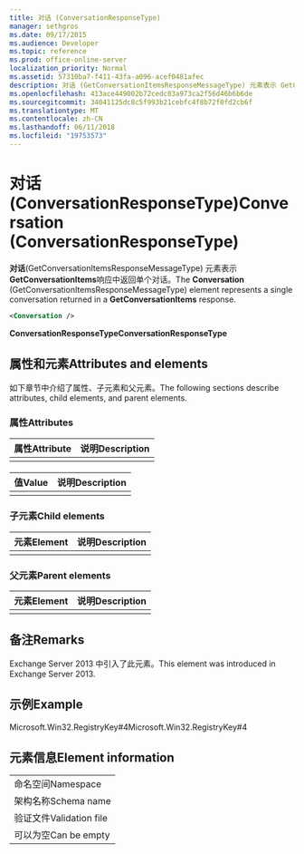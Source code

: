 ```yaml
---
title: 对话 (ConversationResponseType)
manager: sethgros
ms.date: 09/17/2015
ms.audience: Developer
ms.topic: reference
ms.prod: office-online-server
localization_priority: Normal
ms.assetid: 57310ba7-f411-43fa-a096-acef0481afec
description: 对话 (GetConversationItemsResponseMessageType) 元素表示 GetConversationItems 响应中返回单个对话。
ms.openlocfilehash: 413ace449002b72cedc03a973ca2f56d46b6b6de
ms.sourcegitcommit: 34041125dc8c5f993b21cebfc4f8b72f0fd2cb6f
ms.translationtype: MT
ms.contentlocale: zh-CN
ms.lasthandoff: 06/11/2018
ms.locfileid: "19753573"
---
```

# <a name="conversation-conversationresponsetype"></a><span data-ttu-id="f8e4e-103">对话 (ConversationResponseType)</span><span class="sxs-lookup"><span data-stu-id="f8e4e-103">Conversation (ConversationResponseType)</span></span>

<span data-ttu-id="f8e4e-104">**对话**(GetConversationItemsResponseMessageType) 元素表示**GetConversationItems**响应中返回单个对话。</span><span class="sxs-lookup"><span data-stu-id="f8e4e-104">The **Conversation** (GetConversationItemsResponseMessageType) element represents a single conversation returned in a **GetConversationItems** response.</span></span> 
  
```XML
<Conversation />
```

 <span data-ttu-id="f8e4e-105">**ConversationResponseType**</span><span class="sxs-lookup"><span data-stu-id="f8e4e-105">**ConversationResponseType**</span></span>
## <a name="attributes-and-elements"></a><span data-ttu-id="f8e4e-106">属性和元素</span><span class="sxs-lookup"><span data-stu-id="f8e4e-106">Attributes and elements</span></span>

<span data-ttu-id="f8e4e-107">如下章节中介绍了属性、子元素和父元素。</span><span class="sxs-lookup"><span data-stu-id="f8e4e-107">The following sections describe attributes, child elements, and parent elements.</span></span>
  
### <a name="attributes"></a><span data-ttu-id="f8e4e-108">属性</span><span class="sxs-lookup"><span data-stu-id="f8e4e-108">Attributes</span></span>

|<span data-ttu-id="f8e4e-109">**属性**</span><span class="sxs-lookup"><span data-stu-id="f8e4e-109">**Attribute**</span></span>|<span data-ttu-id="f8e4e-110">**说明**</span><span class="sxs-lookup"><span data-stu-id="f8e4e-110">**Description**</span></span>|
|:-----|:-----|
|||
   
#### 

|<span data-ttu-id="f8e4e-111">**值**</span><span class="sxs-lookup"><span data-stu-id="f8e4e-111">**Value**</span></span>|<span data-ttu-id="f8e4e-112">**说明**</span><span class="sxs-lookup"><span data-stu-id="f8e4e-112">**Description**</span></span>|
|:-----|:-----|
|||
   
### <a name="child-elements"></a><span data-ttu-id="f8e4e-113">子元素</span><span class="sxs-lookup"><span data-stu-id="f8e4e-113">Child elements</span></span>

|<span data-ttu-id="f8e4e-114">**元素**</span><span class="sxs-lookup"><span data-stu-id="f8e4e-114">**Element**</span></span>|<span data-ttu-id="f8e4e-115">**说明**</span><span class="sxs-lookup"><span data-stu-id="f8e4e-115">**Description**</span></span>|
|:-----|:-----|
|||
   
### <a name="parent-elements"></a><span data-ttu-id="f8e4e-116">父元素</span><span class="sxs-lookup"><span data-stu-id="f8e4e-116">Parent elements</span></span>

|<span data-ttu-id="f8e4e-117">**元素**</span><span class="sxs-lookup"><span data-stu-id="f8e4e-117">**Element**</span></span>|<span data-ttu-id="f8e4e-118">**说明**</span><span class="sxs-lookup"><span data-stu-id="f8e4e-118">**Description**</span></span>|
|:-----|:-----|
|||
   
## <a name="remarks"></a><span data-ttu-id="f8e4e-119">备注</span><span class="sxs-lookup"><span data-stu-id="f8e4e-119">Remarks</span></span>

<span data-ttu-id="f8e4e-120">Exchange Server 2013 中引入了此元素。</span><span class="sxs-lookup"><span data-stu-id="f8e4e-120">This element was introduced in Exchange Server 2013.</span></span>
  
## <a name="example"></a><span data-ttu-id="f8e4e-121">示例</span><span class="sxs-lookup"><span data-stu-id="f8e4e-121">Example</span></span>

<span data-ttu-id="f8e4e-122">Microsoft.Win32.RegistryKey#4</span><span class="sxs-lookup"><span data-stu-id="f8e4e-122">Microsoft.Win32.RegistryKey#4</span></span>
  
## <a name="element-information"></a><span data-ttu-id="f8e4e-123">元素信息</span><span class="sxs-lookup"><span data-stu-id="f8e4e-123">Element information</span></span>

||
|:-----|
|<span data-ttu-id="f8e4e-124">命名空间</span><span class="sxs-lookup"><span data-stu-id="f8e4e-124">Namespace</span></span>  <br/> |
|<span data-ttu-id="f8e4e-125">架构名称</span><span class="sxs-lookup"><span data-stu-id="f8e4e-125">Schema name</span></span>  <br/> |
|<span data-ttu-id="f8e4e-126">验证文件</span><span class="sxs-lookup"><span data-stu-id="f8e4e-126">Validation file</span></span>  <br/> |
|<span data-ttu-id="f8e4e-127">可以为空</span><span class="sxs-lookup"><span data-stu-id="f8e4e-127">Can be empty</span></span>  <br/> |
   

